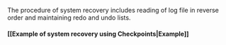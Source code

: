 The procedure of system recovery includes reading of log file in reverse order and maintaining redo and undo lists.
#### [[Example of system recovery using Checkpoints|Example]]
